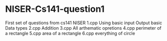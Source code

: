 # NISER-Cs141-question1
First set of questions from cs141 NISER
1.cpp Using basic input Output basic Data types
2.cpp Addition
3.cpp All arthematic opretions
4.cpp perimeter of a rectangle
5.cpp area of a rectangle
6.cpp  everything of circle
